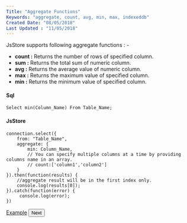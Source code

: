```yaml
---
Title: "Aggregate Functions"
Keywords: "aggregate, count, avg, min, max, indexeddb"
Created Date: "08/05/2018"
Last Updated : "11/05/2018"
---
```


JsStore supports following aggregate functions : -

*   **count :** Returns the number of rows of specified column.
*   **sum :** Returns the total sum of numeric column.
*   **avg :** Returns the average value of numeric column.
*   **max :** Returns the maximum value of specified column.
*   **min :** Returns the minimum value of specified column.

#### Sql

```
Select min(Column_Name) From Table_Name;
```

#### JsStore

```
connection.select({
    from: "Table_Name",
    aggregate: {
        min: Column_Name,
        // You can specify multiple columns at a time by providing columns name in an array.
        // count:['column1','column2']
    }
}).then(function(results) {
    //aggregate result will be in the first index only.
    console.log(results[0]);
}).catch(function(error) {
     console.log(error);
})
```
<p class="margin-top-40px center-align">
    <a class="btn info" target="_blank" href="https://ujjwalguptaofficial.github.io/idbstudio/?db=Demo&query=select(%7B%0A%20%20%20%20from%3A%20%22Products%22%2C%0A%20%20%20%20aggregate%3A%20%7B%0A%20%20%20%20%20%20%20%20min%3A%20%22price%22%0A%20%20%20%20%7D%0A%7D)%3B">Example</a>
    <button class="btn info btnNext">Next</button>
</p>